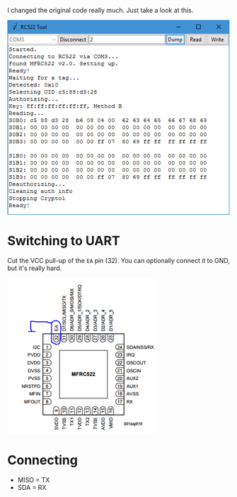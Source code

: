 I changed the original code really much. Just take a look at this.

![](screenshot.png)

# Switching to UART

Cut the VCC pull-up of the `EA` pin (32). You can optionally connect it to GND, but it's really hard.

![](spi-to-uart.png)

# Connecting

* MISO = TX
* SDA = RX
